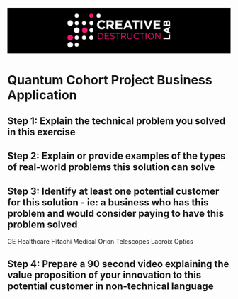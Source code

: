 ![CDL 2020 Cohort Project](../figures/CDL_logo.jpg)
# Quantum Cohort Project Business Application


## Step 1: Explain the technical problem you solved in this exercise


## Step 2: Explain or provide examples of the types of real-world problems this solution can solve


## Step 3: Identify at least one potential customer for this solution - ie: a business who has this problem and would consider paying to have this problem solved

GE Healthcare
Hitachi Medical
Orion Telescopes
Lacroix Optics

## Step 4: Prepare a 90 second video explaining the value proposition of your innovation to this potential customer in non-technical language

